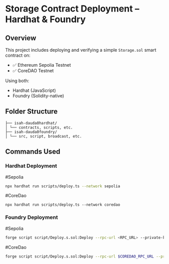 # Storage Contract Deployment – Hardhat & Foundry

## Overview
This project includes deploying and verifying a simple `Storage.sol` smart contract on:
- ✅ Ethereum Sepolia Testnet
- ✅ CoreDAO Testnet

Using both:
- Hardhat (JavaScript)
- Foundry (Solidity-native)

## Folder Structure

```
├── isah-dauda0hardhat/
│ └── contracts, scripts, etc.
├── isah-dauda0foundry/
│ └── src, script, broadcast, etc.
```

## Commands Used

### Hardhat Deployment
#Sepolia
```bash
npx hardhat run scripts/deploy.ts --network sepolia
```
#CoreDao
```
npx hardhat run scripts/deploy.ts --network coredao
```

### Foundry Deployment

#Sepolia 
```bash
forge script script/Deploy.s.sol:Deploy --rpc-url <RPC_URL> --private-key <PRIVATE_KEY> --broadcast
```
#CoreDao
```bash
forge script script/Deploy.s.sol:Deploy --rpc-url $COREDAO_RPC_URL --private-key $PRIVATE_KEY --broadcast --legacy --with-gas-price 1000000000
```
